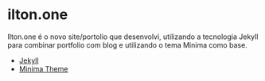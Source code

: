 # ilton.one

Ilton.one é o novo site/portolio que desenvolvi, utilizando a tecnologia Jekyll para combinar portfolio com blog e utilizando o tema Minima como base.

- [Jekyll](https://jekyllrb.com/)
- [Minima Theme](https://jekyll.github.io/minima/)
